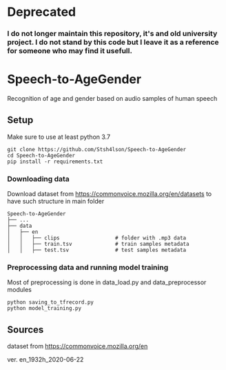 # Deprecated
### I do not longer maintain this repository, it's and old university project. I do not stand by this code but I leave it as a reference for someone who may find it usefull.

# Speech-to-AgeGender
Recognition of age and gender based on audio samples of human speech


## Setup
Make sure to use at least python 3.7
```
git clone https://github.com/Stsh4lson/Speech-to-AgeGender
cd Speech-to-AgeGender
pip install -r requirements.txt
```
### Downloading data
Download dataset from https://commonvoice.mozilla.org/en/datasets to have such 
structure in main folder
```
Speech-to-AgeGender
├── ...
├── data
│   ├── en
│   │   ├── clips                  # folder with .mp3 data
│   │   ├── train.tsv              # train samples metadata
│   │   ├── test.tsv               # test samples metadata
```

### Preprocessing data and running model training
Most of preprocessing is done in data_load.py and data_preprocessor modules
```
python saving_to_tfrecord.py
python model_training.py
```

## Sources
dataset from https://commonvoice.mozilla.org/en

ver. en_1932h_2020-06-22
